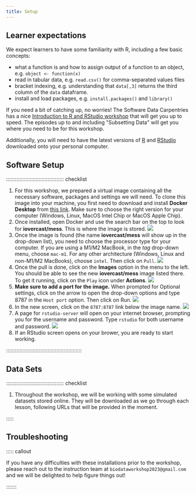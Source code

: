```yaml
---
title: Setup
---
```


## Learner expectations
We expect learners to have some familiarity with R, including a few basic concepts:
- what a function is and how to assign output of a function to an object, e.g. `object <- function(x)`
- read in tabular data, e.g. `read.csv()` for comma-separated values files
- bracket indexing, e.g. understanding that `data[,3]` returns the third column of the `data` dataframe.
- install and load packages, e.g. `install.packages()` and `library()`

If you need a bit of catching up, no worries! The Software Data Carpentries has a nice [Introduction to R and RStudio workshop](https://swcarpentry.github.io/r-novice-gapminder/) that will get you up to speed. The episodes up to and including "Subsetting Data" will get you where you need to be for this workshop. 

Additionally, you will need to have the latest versions of [R](https://cran.r-project.org/) and [RStudio](https://posit.co/downloads/) downloaded onto your personal computer.

## Software Setup

::::::::::::::::::::::::::::::::::::::: checklist

1. For this workshop, we prepared a virtual image containing all the necessary software, packages and settings we will need. To clone this image into your machine, you first need to download and install **Docker Desktop** from [this link](https://www.docker.com/products/docker-desktop/). Make sure to choose the right version for your computer (Windows, Linux, MacOS Intel Chip or MacOS Apple Chip).
2. Once installed, open Docker and use the search bar on the top to look for **iovercast/mess**. This is where the image is stored.
![](setup-images/docker-setup-01.png)
3. Once the image is found (the name **iovercast/mess** will show up in the drop-down list), you need to choose the processor type for your computer. If you are using a M1/M2 MacBook, in the *tag* drop-down menu, choose `mac-m1`. For any other architecture (Windows, Linux and non-M1/M2 MacBooks), choose `intel`. Then click on `Pull`.
![](setup-images/docker-setup-02.png)
4. Once the pull is done, click on the **Images** option in the menu to the left. You should be able to see the new **iovercast/mess** image listed there. To get it running, click on the `Play` icon under **Actions**.
![](setup-images/docker-setup-03.png)
5. **Make sure to add a port for the image.** When prompted for Optional settings, click on the arrow to open the drop-down options and type 8787 in the `Host port` option. Then click on Run.
![](setup-images/docker-setup-04.png)
6. In the new screen, click on the `8787:8787` link below the image name.
![](setup-images/docker-setup-05.png)
7. A page for `rstudio-server` will open on your internet browser, prompting you for the username and password. Type `rstudio` for both username and password.
![](setup-images/docker-setup-06.png)
7. If an RStudio screen opens on your brower, you are ready to start working.

:::::::::::::::::::::::::::::::::::::::::::::::::::

## Data Sets

::::::::::::::::::::::::::::::::::::::: checklist


1. Throughout the workshop, we will be working with some simulated datasets stored online. They will be downloaded as we go through each lesson, following URLs that will be provided in the moment.

:::::

## Troubleshooting

::::: callout

If you have any difficulties with these installations prior to the workshop, please reach out to the instruction team at `biodataworkshop2023@gmail.com` and we will be delighted to help figure things out!

:::::::
